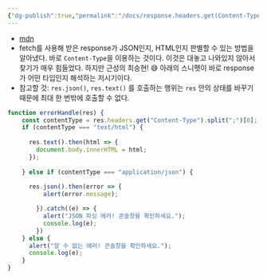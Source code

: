 ```yaml
---
{"dg-publish":true,"permalink":"/docs/response.headers.get(Content-Type) {js}/","title":"response.headers.get(Content-Type) {js}"}
---
```


- [mdn](https://developer.mozilla.org/en-US/docs/Web/HTTP/Headers/Content-Type)
- fetch를 사용해 받은 response가 JSON인지, HTML인지 판별할 수 있는 방법을 알아냈다. 바로 `Content-Type`을 이용하는 것이다. 이것은 대놓고 나와있지 않아서 찾기가 매우 힘들었다. 하지만 근성의 최승현! 😅 아래의 스니펫이 바로 response가 어떤 타입인지 해석하는 저시기이다.
- 참고할 것: `res.json()`, `res.text()` 를 호출하는 행위는 `res` 안의 상태를 바꾸기 때문에 최대 한 번밖에 호출할 수 없다.

```js
function errorHandle(res) {
	const contentType = res.headers.get("Content-Type").split(";")[0];
	if (contentType === "text/html") {
	
	  res.text().then(html => {
		document.body.innerHTML = html;
	  });
	
	} else if (contentType === "application/json") {
	
	  res.json().then(error => {
		  alert(error.message);

		}).catch((e) => {
		  alert("JSON 파싱 에러! 콘솔창을 확인하세요.");
		  console.log(e);
		})
	} else {
	  alert("알 수 없는 에러! 콘솔창을 확인하세요.");
	  console.log(e);
	}
}
```
